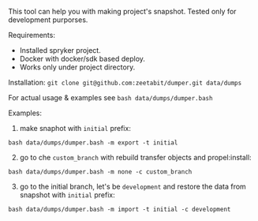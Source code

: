 This tool can help you with making project's snapshot.
Tested only for development purporses.

Requirements:
- Installed spryker project.
- Docker with docker/sdk based deploy.
- Works only under project directory.

Installation:
`git clone git@github.com:zeetabit/dumper.git data/dumps`

For actual usage & examples see `bash data/dumps/dumper.bash`

Examples:
1) make snaphot with `initial` prefix:
```
bash data/dumps/dumper.bash -m export -t initial
```
2) go to che `custom_branch` with rebuild transfer objects and propel:install:
```
bash data/dumps/dumper.bash -m none -c custom_branch
```
3) go to the initial branch, let's be `development` and restore the data from snapshot with `initial` prefix:
```
bash data/dumps/dumper.bash -m import -t initial -c development 
```
